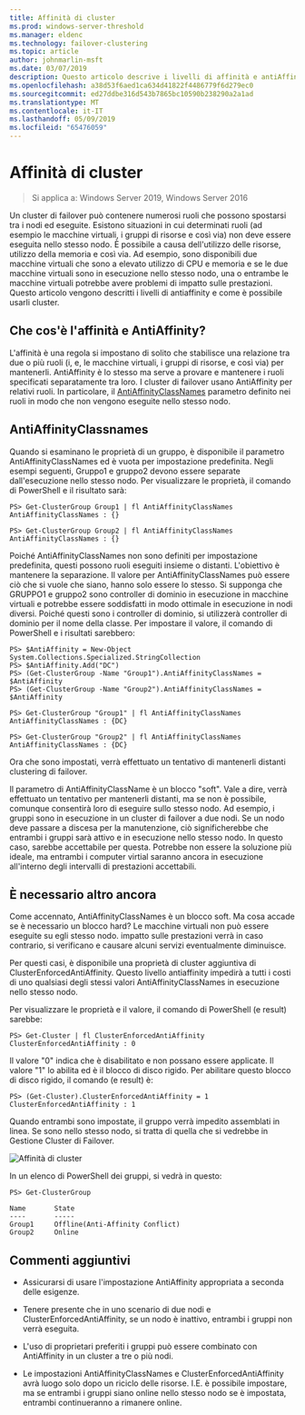 ```yaml
---
title: Affinità di cluster
ms.prod: windows-server-threshold
ms.manager: eldenc
ms.technology: failover-clustering
ms.topic: article
author: johnmarlin-msft
ms.date: 03/07/2019
description: Questo articolo descrive i livelli di affinità e antiAffinity cluster di failover
ms.openlocfilehash: a38d53f6aed1ca634d41822f4486779f6d279ec0
ms.sourcegitcommit: ed27ddbe316d543b7865bc10590b238290a2a1ad
ms.translationtype: MT
ms.contentlocale: it-IT
ms.lasthandoff: 05/09/2019
ms.locfileid: "65476059"
---
```

# <a name="cluster-affinity"></a>Affinità di cluster

> Si applica a: Windows Server 2019, Windows Server 2016

Un cluster di failover può contenere numerosi ruoli che possono spostarsi tra i nodi ed eseguite.  Esistono situazioni in cui determinati ruoli (ad esempio le macchine virtuali, i gruppi di risorse e così via) non deve essere eseguita nello stesso nodo.  È possibile a causa dell'utilizzo delle risorse, utilizzo della memoria e così via.  Ad esempio, sono disponibili due macchine virtuali che sono a elevato utilizzo di CPU e memoria e se le due macchine virtuali sono in esecuzione nello stesso nodo, una o entrambe le macchine virtuali potrebbe avere problemi di impatto sulle prestazioni.  Questo articolo vengono descritti i livelli di antiaffinity e come è possibile usarli cluster.

## <a name="what-is-affinity-and-antiaffinity"></a>Che cos'è l'affinità e AntiAffinity?

L'affinità è una regola si impostano di solito che stabilisce una relazione tra due o più ruoli (i, e, le macchine virtuali, i gruppi di risorse, e così via) per mantenerli.  AntiAffinity è lo stesso ma serve a provare e mantenere i ruoli specificati separatamente tra loro.  I cluster di failover usano AntiAffinity per relativi ruoli.  In particolare, il [AntiAffinityClassNames](https://docs.microsoft.com/previous-versions/windows/desktop/mscs/groups-antiaffinityclassnames) parametro definito nei ruoli in modo che non vengono eseguite nello stesso nodo.  

## <a name="antiaffinityclassnames"></a>AntiAffinityClassnames

Quando si esaminano le proprietà di un gruppo, è disponibile il parametro AntiAffinityClassNames ed è vuota per impostazione predefinita.  Negli esempi seguenti, Gruppo1 e gruppo2 devono essere separate dall'esecuzione nello stesso nodo.  Per visualizzare le proprietà, il comando di PowerShell e il risultato sarà:

    PS> Get-ClusterGroup Group1 | fl AntiAffinityClassNames
    AntiAffinityClassNames : {}

    PS> Get-ClusterGroup Group2 | fl AntiAffinityClassNames
    AntiAffinityClassNames : {}

Poiché AntiAffinityClassNames non sono definiti per impostazione predefinita, questi possono ruoli eseguiti insieme o distanti.  L'obiettivo è mantenere la separazione.  Il valore per AntiAffinityClassNames può essere ciò che si vuole che siano, hanno solo essere lo stesso.  Si supponga che GRUPPO1 e gruppo2 sono controller di dominio in esecuzione in macchine virtuali e potrebbe essere soddisfatti in modo ottimale in esecuzione in nodi diversi.  Poiché questi sono i controller di dominio, si utilizzerà controller di dominio per il nome della classe.  Per impostare il valore, il comando di PowerShell e i risultati sarebbero:

    PS> $AntiAffinity = New-Object System.Collections.Specialized.StringCollection
    PS> $AntiAffinity.Add("DC")
    PS> (Get-ClusterGroup -Name "Group1").AntiAffinityClassNames = $AntiAffinity
    PS> (Get-ClusterGroup -Name "Group2").AntiAffinityClassNames = $AntiAffinity

    PS> Get-ClusterGroup "Group1" | fl AntiAffinityClassNames
    AntiAffinityClassNames : {DC}

    PS> Get-ClusterGroup "Group2" | fl AntiAffinityClassNames
    AntiAffinityClassNames : {DC}

Ora che sono impostati, verrà effettuato un tentativo di mantenerli distanti clustering di failover.  

Il parametro di AntiAffinityClassName è un blocco "soft".  Vale a dire, verrà effettuato un tentativo per mantenerli distanti, ma se non è possibile, comunque consentirà loro di eseguire sullo stesso nodo.  Ad esempio, i gruppi sono in esecuzione in un cluster di failover a due nodi.  Se un nodo deve passare a discesa per la manutenzione, ciò significherebbe che entrambi i gruppi sarà attivo e in esecuzione nello stesso nodo.  In questo caso, sarebbe accettabile per questa.  Potrebbe non essere la soluzione più ideale, ma entrambi i computer virtial saranno ancora in esecuzione all'interno degli intervalli di prestazioni accettabili.

## <a name="i-need-more"></a>È necessario altro ancora

Come accennato, AntiAffinityClassNames è un blocco soft.  Ma cosa accade se è necessario un blocco hard?  Le macchine virtuali non può essere eseguite su egli stesso nodo. impatto sulle prestazioni verrà in caso contrario, si verificano e causare alcuni servizi eventualmente diminuisce.

Per questi casi, è disponibile una proprietà di cluster aggiuntiva di ClusterEnforcedAntiAffinity.  Questo livello antiaffinity impedirà a tutti i costi di uno qualsiasi degli stessi valori AntiAffinityClassNames in esecuzione nello stesso nodo.

Per visualizzare le proprietà e il valore, il comando di PowerShell (e result) sarebbe:

    PS> Get-Cluster | fl ClusterEnforcedAntiAffinity
    ClusterEnforcedAntiAffinity : 0

Il valore "0" indica che è disabilitato e non possano essere applicate.  Il valore "1" lo abilita ed è il blocco di disco rigido.  Per abilitare questo blocco di disco rigido, il comando (e result) è:

    PS> (Get-Cluster).ClusterEnforcedAntiAffinity = 1
    ClusterEnforcedAntiAffinity : 1

Quando entrambi sono impostate, il gruppo verrà impedito assemblati in linea.  Se sono nello stesso nodo, si tratta di quella che si vedrebbe in Gestione Cluster di Failover.

![Affinità di cluster](media\Cluster-Affinity\Cluster-Affinity-1.png)

In un elenco di PowerShell dei gruppi, si vedrà in questo:

    PS> Get-ClusterGroup

    Name       State
    ----       -----
    Group1     Offline(Anti-Affinity Conflict)
    Group2     Online

## <a name="additional-comments"></a>Commenti aggiuntivi

- Assicurarsi di usare l'impostazione AntiAffinity appropriata a seconda delle esigenze.
- Tenere presente che in uno scenario di due nodi e ClusterEnforcedAntiAffinity, se un nodo è inattivo, entrambi i gruppi non verrà eseguita.  

- L'uso di proprietari preferiti i gruppi può essere combinato con AntiAffinity in un cluster a tre o più nodi.
- Le impostazioni AntiAffinityClassNames e ClusterEnforcedAntiAffinity avrà luogo solo dopo un riciclo delle risorse. I.E. è possibile impostare, ma se entrambi i gruppi siano online nello stesso nodo se è impostata, entrambi continueranno a rimanere online.




